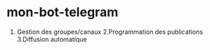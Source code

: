 # mon-bot-telegram
1. Gestion des groupes/canaux 2.Programmation des publications 3.Diffusion automatique
